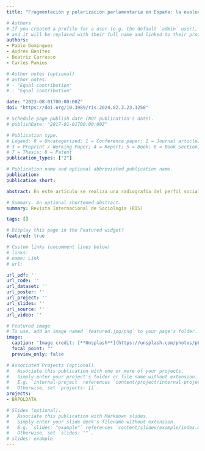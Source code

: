 ```yaml
---
title: "Fragmentación y polarización parlamentaria en España: la evolución en el Congreso y autonomías (1979-2022)"

# Authors
# If you created a profile for a user (e.g. the default `admin` user), write the username (folder name) here 
# and it will be replaced with their full name and linked to their profile.
authors:
- Pablo Domínguez
- Andrés Benítez
- Beatriz Carrasco
- Carles Pamies

# Author notes (optional)
# author_notes:
# - "Equal contribution"
# - "Equal contribution"

date: "2023-08-01T00:00:00Z"
doi: "https://doi.org/10.3989/ris.2024.82.3.23.1258"

# Schedule page publish date (NOT publication's date).
# publishDate: "2017-01-01T00:00:00Z"

# Publication type.
# Legend: 0 = Uncategorized; 1 = Conference paper; 2 = Journal article;
# 3 = Preprint / Working Paper; 4 = Report; 5 = Book; 6 = Book section;
# 7 = Thesis; 8 = Patent
publication_types: ["2"]

# Publication name and optional abbreviated publication name.
publication: 
publication_short: 

abstract: En este artículo se realiza una radiografía del perfil social de los representantes políticos andaluces. Se trata de dar una respuesta a cómo son y cuál ha sido la evolución del perfil sociodemográfico desde 1982 a 2022. La metodología aplica el análisis estadístico a la base de datos BAPOLDATA que incluye a todas las personas que han ocupado un escaño en el Congreso de los Diputados y en las 17 cámaras autonómicas desde la legislatura constituyente. También se realiza una comparación del perfil de aquellos parlamentarios/as que han ocupado un escaño en el Parlamento de Andalucía y entre quienes han poseído el acta de diputado en el Congreso de los Diputados por las circunscripciones andaluzas, mostrando que actualmente, el Parlamento de Andalucía está más envejecido, con un mayor nivel de estudios y con representación femenina en torno al 50%. En cuanto a las profesiones, han prácticamente desaparecido los trabajadores manuales y pasado a predominar los docentes y juristas.

# Summary. An optional shortened abstract.
summary: Revista Internacional de Sociología (RIS)

tags: []

# Display this page in the Featured widget?
featured: true

# Custom links (uncomment lines below)
# links:
# name: Link
# url: 

url_pdf: ''
url_code: ''
url_dataset: ''
url_poster: ''
url_project: ''
url_slides: ''
url_source: ''
url_video: ''

# Featured image
# To use, add an image named `featured.jpg/png` to your page's folder. 
image: 
  caption: 'Image credit: [**Unsplash**](https://unsplash.com/photos/pLCdAaMFLTE)'
  focal_point: ""
  preview_only: false

# Associated Projects (optional).
#   Associate this publication with one or more of your projects.
#   Simply enter your project's folder or file name without extension.
#   E.g. `internal-project` references `content/project/internal-project/index.md`.
#   Otherwise, set `projects: []`.
projects:
- BAPOLDATA

# Slides (optional).
#   Associate this publication with Markdown slides.
#   Simply enter your slide deck's filename without extension.
#   E.g. `slides: "example"` references `content/slides/example/index.md`.
#   Otherwise, set `slides: ""`.
# slides: example
---
```

